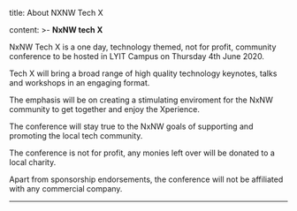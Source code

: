 title: About NXNW Tech X

content: >-
  **NxNW tech X**


NxNW Tech X is a one day, technology themed, not for profit, community conference to be hosted in LYIT Campus on Thursday 4th June 2020. 

Tech X will bring a broad range of high quality technology keynotes, talks and workshops in an engaging format. 

The emphasis will be on creating a stimulating enviroment for the NxNW community to get together and enjoy the Xperience.  

The conference will stay true to the NxNW goals of supporting and promoting the local tech community.

The conference is not for profit, any monies left over will be donated to a local charity.

Apart from sponsorship endorsements, the conference will not be affiliated with any commercial company.

---


